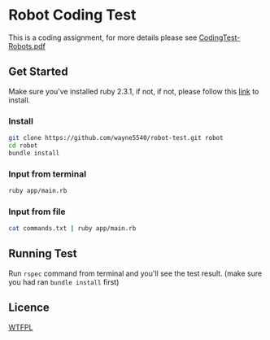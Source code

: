 # Robot Coding Test

This is a coding assignment, for more details please see [CodingTest-Robots.pdf](CodingTest-Robots.pdf)

## Get Started

Make sure you've installed ruby 2.3.1, if not, if not, please follow this [link](https://www.ruby-lang.org/en/documentation/installation/) to install.

### Install

```sh
git clone https://github.com/wayne5540/robot-test.git robot
cd robot
bundle install
```

### Input from terminal

```sh
ruby app/main.rb
```

### Input from file

```sh
cat commands.txt | ruby app/main.rb
```

## Running Test


Run `rspec` command from terminal and you'll see the test result. (make sure you had ran `bundle install` first)

## Licence

[WTFPL](http://www.wtfpl.net/)

